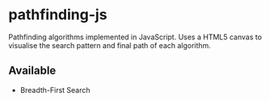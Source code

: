 # pathfinding-js
Pathfinding algorithms implemented in JavaScript. Uses a HTML5 canvas to visualise the search pattern and final path of each algorithm.

## Available
- Breadth-First Search
